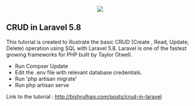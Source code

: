 <p align="center"><img src="https://laravel.com/assets/img/components/logo-laravel.svg"></p>

## CRUD in Laravel 5.8

This tutorial is created to illustrate the basic CRUD (Create , Read, Update, Delete) operation using SQL with Laravel 5.8. Laravel is one of the fastest growing frameworks for PHP built by Taylor Otwell.

- Run Compser Update
- Edit the .env file with relevant database credentials.
- Run 'php artisan migrate'
- Run php artisan serve

Link to the tutorial : http://bishrulhaq.com/posts/crud-in-laravel

